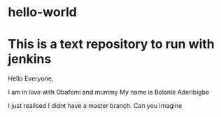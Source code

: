 
# hello-world
# This is a text repository to run with jenkins

Hello Everyone,

I am in love with Obafemi and mummy
My name is Bolanle Aderibigbe

I just realised I didnt have a master branch. Can you imagine

